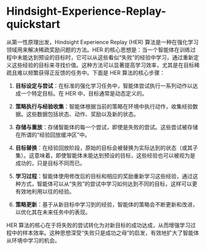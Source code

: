 # Hindsight-Experience-Replay-quickstart

从第一性原理出发，Hindsight Experience Replay (HER) 算法是一种在强化学习领域用来解决稀疏奖励问题的方法。HER 的核心思想是：当一个智能体在训练过程中未能达到预设的目标时，它可以从这些看似“失败”的经验中学习，通过重新定义这些经验的目标来寻找价值。这种方法可以显著提高学习效率，尤其是在目标稀疏且难以频繁获得正反馈的任务中。下面是 HER 算法的核心步骤：

1. **目标设定与尝试**：在标准的强化学习任务中，智能体尝试执行一系列动作以达成一个特定目标。在 HER 中，目标通常是动态定义的。

2. **策略执行与经验收集**：智能体根据当前的策略在环境中执行动作，收集经验数据。这些数据包括状态、动作、奖励以及新的状态。

3. **存储与重放**：存储智能体的每一个尝试，即使是失败的尝试。这些尝试被存储在所谓的“经验回放缓冲区”中。

4. **目标替换**：在经验回放阶段，原始的目标会被替换为实际达到的状态（或其子集）。这意味着，即使智能体未能达到预设的目标，这些经验也可以被视为是成功的，只是目标不同而已。

5. **学习过程**：智能体使用修改后的目标和相应的奖励重新学习这些经验，通过这种方式，智能体可以从“失败”的尝试中学习如何达到不同的目标，这样可以更有效地利用以往的经验。

6. **策略更新**：基于从新目标中学习到的经验，智能体的策略会不断更新和改进，以优化其在未来任务中的表现。

HER 算法的核心在于将失败的尝试转化为对新目标的成功达成，从而增强学习过程中的样本效率。这种思想深受“失败只是成功之母”的启发，有效地扩大了智能体从环境中学习的机会。
